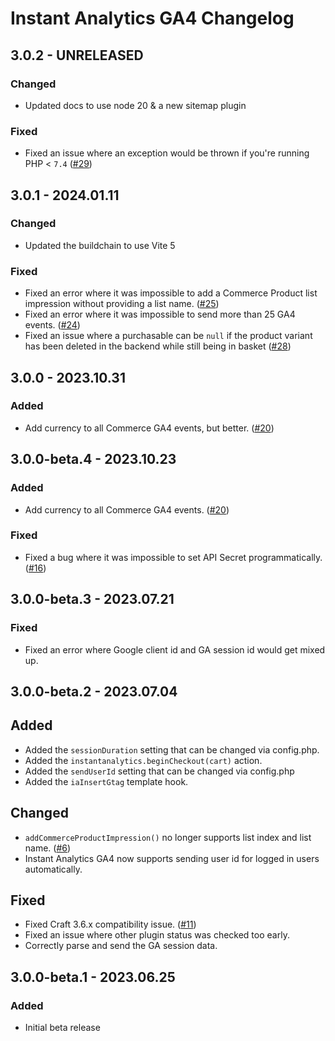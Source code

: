 # Instant Analytics GA4 Changelog

## 3.0.2 - UNRELEASED
### Changed
* Updated docs to use node 20 & a new sitemap plugin

### Fixed
* Fixed an issue where an exception would be thrown if you're running PHP < `7.4` ([#29](https://github.com/nystudio107/craft-instantanalytics-ga4/issues/29))

## 3.0.1 - 2024.01.11
### Changed
* Updated the buildchain to use Vite 5

### Fixed
* Fixed an error where it was impossible to add a Commerce Product list impression without providing a list name. ([#25](https://github.com/nystudio107/craft-instantanalytics-ga4/issues/25))
* Fixed an error where it was impossible to send more than 25 GA4 events. ([#24](https://github.com/nystudio107/craft-instantanalytics-ga4/issues/24))
* Fixed an issue where a purchasable can be `null` if the product variant has been deleted in the backend while still being in basket ([#28](https://github.com/nystudio107/craft-instantanalytics-ga4/pull/28))

## 3.0.0 - 2023.10.31
### Added
* Add currency to all Commerce GA4 events, but better. ([#20](https://github.com/nystudio107/craft-instantanalytics-ga4/issues/20))

## 3.0.0-beta.4 - 2023.10.23
### Added
* Add currency to all Commerce GA4 events. ([#20](https://github.com/nystudio107/craft-instantanalytics-ga4/issues/20))

### Fixed
* Fixed a bug where it was impossible to set API Secret programmatically. ([#16](https://github.com/nystudio107/craft-instantanalytics-ga4/issues/16))

## 3.0.0-beta.3 - 2023.07.21
### Fixed
* Fixed an error where Google client id and GA session id would get mixed up.

## 3.0.0-beta.2 - 2023.07.04
## Added
* Added the `sessionDuration` setting that can be changed via config.php.
* Added the `instantanalytics.beginCheckout(cart)` action.
* Added the `sendUserId` setting that can be changed via config.php
* Added the `iaInsertGtag` template hook.

## Changed
* `addCommerceProductImpression()` no longer supports list index and list name. ([#6](https://github.com/nystudio107/craft-instantanalytics-ga4/issues/6))
* Instant Analytics GA4 now supports sending user id for logged in users automatically.

## Fixed
* Fixed Craft 3.6.x compatibility issue. ([#11](https://github.com/nystudio107/craft-instantanalytics-ga4/issues/11))
* Fixed an issue where other plugin status was checked too early.
* Correctly parse and send the GA session data.

## 3.0.0-beta.1 - 2023.06.25
### Added
* Initial beta release
